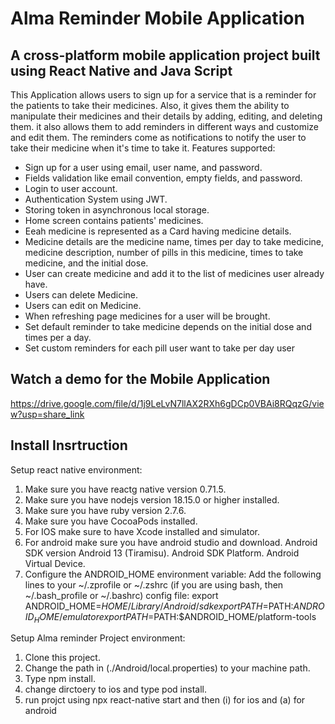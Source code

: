 # Alma Reminder Mobile Application


## A cross-platform mobile application project built using React Native and Java Script


This Application allows users to sign up for a service that is a reminder for the patients to take their medicines. Also, it gives
them the ability to manipulate their medicines and their details by adding, editing, and deleting them. it also allows them to add reminders in different ways and customize and edit them.
The reminders come as notifications to notify the user to take their medicine when it's time to take it.
Features supported:


* Sign up for a user using email, user name, and password.
* Fields validation like email convention, empty fields, and password.
* Login to user account.
* Authentication System using JWT.
* Storing token in asynchronous local storage.
* Home screen contains patients' medicines.
* Eeah medicine is represented as a Card having medicine details.
* Medicine details are the medicine name, times per day to take medicine,   medicine description, number of pills in this medicine, times to take medicine, and the initial dose.
* User can create medicine and add it to the list of medicines user already have. 
* Users can delete Medicine.
* Users can edit on Medicine.
* When refreshing page medicines for a user will be brought.
* Set default reminder to take medicine depends on the initial dose and times per a day.
* Set custom reminders for each pill user want to take per day user

## Watch a demo for the Mobile Application
https://drive.google.com/file/d/1j9LeLvN7llAX2RXh6gDCp0VBAi8RQqzG/view?usp=share_link


## Install Insrtruction

Setup react native environment:

1. Make sure you have reactg native version 0.71.5.
2. Make sure you have nodejs version 18.15.0 or higher installed.
3. Make sure you have ruby version 2.7.6.
4. Make sure you have CocoaPods installed.
5. For IOS make sure to have Xcode installed and simulator.
6. For android make sure you have android studio and download.
Android SDK version Android 13 (Tiramisu).
Android SDK Platform.
Android Virtual Device.
7. Configure the ANDROID_HOME environment variable:
Add the following lines to your ~/.zprofile or ~/.zshrc (if you are using bash, then ~/.bash_profile or ~/.bashrc) config file:
export ANDROID_HOME=$HOME/Library/Android/sdk
export PATH=$PATH:$ANDROID_HOME/emulator
export PATH=$PATH:$ANDROID_HOME/platform-tools


Setup Alma reminder Project environment:

1. Clone this project.
2. Change the path in (./Android/local.properties) to your machine path.
3. Type npm install.
4. change dirctoery to ios and type pod install.
5. run projct using npx react-native start and then (i) for ios and (a) for android